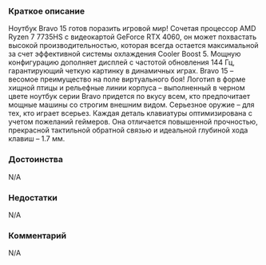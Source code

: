 ### **Краткое описание**
Ноутбук Bravo 15 готов поразить игровой мир! Сочетая процессор AMD Ryzen 7 7735HS с видеокартой GeForce RTX 4060, он может похвастать высокой производительностью, которая всегда остается максимальной за счет эффективной системы охлаждения Cooler Boost 5. Мощную конфигурацию дополняет дисплей с частотой обновления 144 Гц, гарантирующий четкую картинку в динамичных играх. Bravo 15 – весомое преимущество на поле виртуального боя!  Логотип в форме хищной птицы и рельефные линии корпуса – выполненный в черном цвете ноутбук серии Bravo придется по вкусу всем, кто предпочитает мощные машины со строгим внешним видом. Серьезное оружие – для тех, кто играет всерьез.  Каждая деталь клавиатуры оптимизирована с учетом пожеланий геймеров. Она отличается повышенной прочностью, прекрасной тактильной обратной связью и идеальной глубиной хода клавиш – 1.7 мм.

### **Достоинства**
N/A

### **Недостатки**
N/A

### **Комментарий**
N/A
